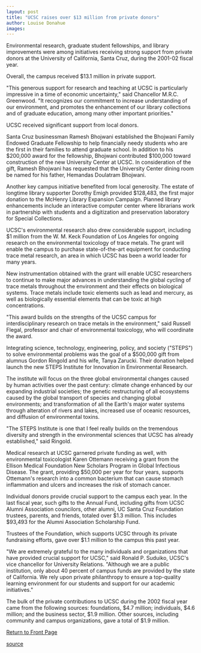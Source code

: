 ```yaml
---
layout: post
title: "UCSC raises over $13 million from private donors"
author: Louise Donahue
images:
---
```


Environmental research, graduate student fellowships, and library improvements were among initiatives receiving strong support from private donors at the University of California, Santa Cruz, during the 2001-02 fiscal year.

Overall, the campus received $13.1 million in private support.  

"This generous support for research and teaching at UCSC is particularly impressive in a time of economic uncertainty," said Chancellor M.R.C. Greenwood. "It recognizes our commitment to increase understanding of our environment, and promotes the enhancement of our library collections and of graduate education, among many other important priorities."  

UCSC received significant support from local donors.  

Santa Cruz businessman Ramesh Bhojwani established the Bhojwani Family Endowed Graduate Fellowship to help financially needy students who are the first in their families to attend graduate school. In addition to his $200,000 award for the fellowship, Bhojwani contributed $100,000 toward construction of the new University Center at UCSC. In consideration of the gift, Ramesh Bhojwani has requested that the University Center dining room be named for his father, Hemandas Doulatram Bhojwani.  

Another key campus initiative benefited from local generosity. The estate of longtime library supporter Dorothy Emigh provided $128,483, the first major donation to the McHenry Library Expansion Campaign. Planned library enhancements include an interactive computer center where librarians work in partnership with students and a digitization and preservation laboratory for Special Collections.   

UCSC's environmental research also drew considerable support, including $1 million from the W. M. Keck Foundation of Los Angeles for ongoing research on the environmental toxicology of trace metals. The grant will enable the campus to purchase state-of-the-art equipment for conducting trace metal research, an area in which UCSC has been a world leader for many years.   

New instrumentation obtained with the grant will enable UCSC researchers to continue to make major advances in understanding the global cycling of trace metals throughout the environment and their effects on biological systems. Trace metals include toxic elements such as lead and mercury, as well as biologically essential elements that can be toxic at high concentrations.   

"This award builds on the strengths of the UCSC campus for interdisciplinary research on trace metals in the environment," said Russell Flegal, professor and chair of environmental toxicology, who will coordinate the award.

Integrating science, technology, engineering, policy, and society ("STEPS") to solve environmental problems was the goal of a $500,000 gift from alumnus Gordon Ringold and his wife, Tanya Zarucki. Their donation helped launch the new STEPS Institute for Innovation in Environmental Research.   

The institute will focus on the three global environmental changes caused by human activities over the past century: climate change enhanced by our expanding industrial societies; the genetic restructuring of all ecosystems caused by the global transport of species and changing global environments; and transformation of all the Earth's major water systems through alteration of rivers and lakes, increased use of oceanic resources, and diffusion of environmental toxins.  

"The STEPS Institute is one that I feel really builds on the tremendous diversity and strength in the environmental sciences that UCSC has already established," said Ringold.  

Medical research at UCSC garnered private funding as well, with environmental toxicologist Karen Ottemann receiving a grant from the Ellison Medical Foundation New Scholars Program in Global Infectious Disease. The grant, providing $50,000 per year for four years, supports Ottemann's research into a common bacterium that can cause stomach inflammation and ulcers and increases the risk of stomach cancer.  

Individual donors provide crucial support to the campus each year. In the last fiscal year, such gifts to the Annual Fund, including gifts from UCSC Alumni Association councilors, other alumni, UC Santa Cruz Foundation trustees, parents, and friends, totaled over $1.3 million. This includes $93,493 for the Alumni Association Scholarship Fund.  

Trustees of the Foundation, which supports UCSC through its private fundraising efforts, gave over $1.1 million to the campus this past year.  

"We are extremely grateful to the many individuals and organizations that have provided crucial support for UCSC," said Ronald P. Suduiko, UCSC's vice chancellor for University Relations. "Although we are a public institution, only about 40 percent of campus funds are provided by the state of California. We rely upon private philanthropy to ensure a top-quality learning environment for our students and support for our academic initiatives."  

The bulk of the private contributions to UCSC during the 2002 fiscal year came from the following sources: foundations, $4.7 million; individuals, $4.6 million; and the business sector, $1.9 million. Other sources, including community and campus organizations, gave a total of $1.9 million.

  

[Return to Front Page][1]

[1]: http://currents.ucsc.edu/

[source](http://www1.ucsc.edu/currents/02-03/08-19/fundraising.html "Permalink to fundraising")
